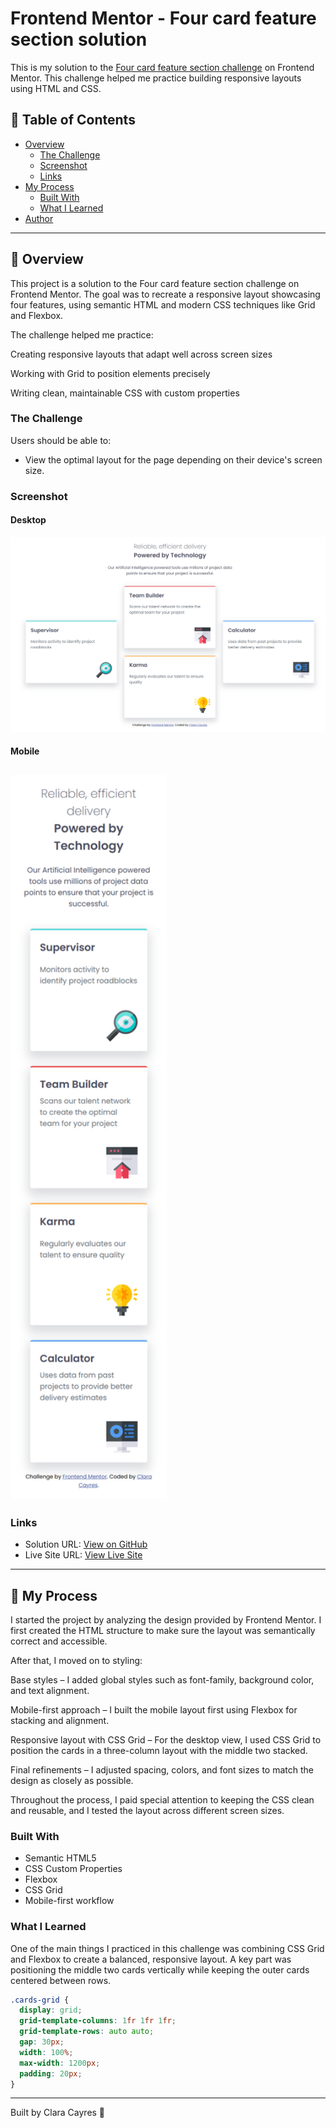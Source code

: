 # Frontend Mentor - Four card feature section solution

This is my solution to the [Four card feature section challenge](https://www.frontendmentor.io/challenges/four-card-feature-section-weK1eFYK) on Frontend Mentor. This challenge helped me practice building responsive layouts using HTML and CSS.

## 📑 Table of Contents

- [Overview](#overview)
  - [The Challenge](#the-challenge)
  - [Screenshot](#screenshot)
  - [Links](#links)
- [My Process](#my-process)
  - [Built With](#built-with)
  - [What I Learned](#what-i-learned)
- [Author](#author)

---

## 📌 Overview

This project is a solution to the Four card feature section challenge on Frontend Mentor. The goal was to recreate a responsive layout showcasing four features, using semantic HTML and modern CSS techniques like Grid and Flexbox.

The challenge helped me practice:

Creating responsive layouts that adapt well across screen sizes

Working with Grid to position elements precisely

Writing clean, maintainable CSS with custom properties

### The Challenge

Users should be able to:

- View the optimal layout for the page depending on their device's screen size.

### Screenshot

#### Desktop

![Desktop](/images/desktop.png)

#### Mobile

## <img src="images/mobile.png" alt="Mobile" width="250"/>

### Links

- Solution URL: [View on GitHub](https://github.com/your-username/your-repo)
- Live Site URL: [View Live Site](https://your-username.github.io/your-repo)

---

## 🚀 My Process

I started the project by analyzing the design provided by Frontend Mentor. I first created the HTML structure to make sure the layout was semantically correct and accessible.

After that, I moved on to styling:

Base styles – I added global styles such as font-family, background color, and text alignment.

Mobile-first approach – I built the mobile layout first using Flexbox for stacking and alignment.

Responsive layout with CSS Grid – For the desktop view, I used CSS Grid to position the cards in a three-column layout with the middle two stacked.

Final refinements – I adjusted spacing, colors, and font sizes to match the design as closely as possible.

Throughout the process, I paid special attention to keeping the CSS clean and reusable, and I tested the layout across different screen sizes.

### Built With

- Semantic HTML5
- CSS Custom Properties
- Flexbox
- CSS Grid
- Mobile-first workflow

### What I Learned

One of the main things I practiced in this challenge was combining CSS Grid and Flexbox to create a balanced, responsive layout. A key part was positioning the middle two cards vertically while keeping the outer cards centered between rows.

```css
.cards-grid {
  display: grid;
  grid-template-columns: 1fr 1fr 1fr;
  grid-template-rows: auto auto;
  gap: 30px;
  width: 100%;
  max-width: 1200px;
  padding: 20px;
}
```
---
Built by Clara Cayres 💜